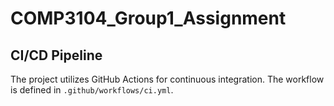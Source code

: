 # COMP3104_Group1_Assignment

## CI/CD Pipeline
The project utilizes GitHub Actions for continuous integration. The workflow is defined in `.github/workflows/ci.yml`.

